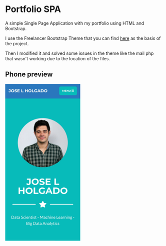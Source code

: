 # Portfolio SPA
A simple Single Page Application with my portfolio using HTML and Bootstrap.

I use the Freelancer Bootstrap Theme that you can find [here](https://startbootstrap.com/themes/freelancer/) as the basis of the project.

Then I modified it and solved some issues in the theme like the mail php that wasn't working due to the location of the files.

## Phone preview
<img src="https://github.com/joselhs/portfolioSPA/blob/master/static/img/preview.jpeg?raw=true" width="240" height="500">
